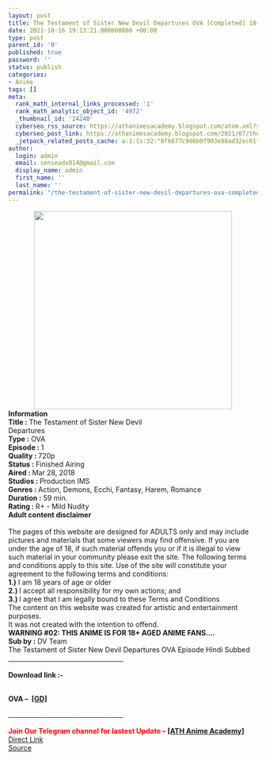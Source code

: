 ```yaml
---
layout: post
title: The Testament of Sister New Devil Departures OVA [Completed] 18+
date: 2021-10-16 19:13:21.000000000 +00:00
type: post
parent_id: '0'
published: true
password: ''
status: publish
categories:
- Anime
tags: []
meta:
  rank_math_internal_links_processed: '1'
  rank_math_analytic_object_id: '4972'
  _thumbnail_id: '24248'
  cyberseo_rss_source: https://athanimesacademy.blogspot.com/atom.xml?start-index=151&max-results=150
  cyberseo_post_link: https://athanimesacademy.blogspot.com/2021/07/the-testament-of-sister-new-devil.html
  _jetpack_related_posts_cache: a:1:{s:32:"8f6677c9d6b0f903e98ad32ec61f8deb";a:2:{s:7:"expires";i:1663219116;s:7:"payload";a:3:{i:0;a:1:{s:2:"id";i:24249;}i:1;a:1:{s:2:"id";i:24245;}i:2;a:1:{s:2:"id";i:28616;}}}}
author:
  login: admin
  email: senseads014@gmail.com
  display_name: admin
  first_name: ''
  last_name: ''
permalink: "/the-testament-of-sister-new-devil-departures-ova-completed-18/"
---
```

<div class="separator" style="clear: both; text-align: center;"> <a href="https://lh3.googleusercontent.com/-qMG3svcIgxQ/YQOMUoYNFiI/AAAAAAAADNo/vcJp15Ybd5c5tiH3znEhAmToqpDjlqVnACLcBGAsYHQ/s1600/1627622472589351-0.png" style="margin-left: 1em; margin-right: 1em;"> <img border="0" src="{{ site.baseurl }}/assets/2021/10/1627622472589351-0.png" width="400" /> </a></div>
<div></div>
<div><b>Information</b></div>
<div></div>
<div><b>Title : </b>The Testament of Sister New Devil</div>
<div>Departures</div>
<div><b>Type :</b> OVA</div>
<div><b>Episode : </b>1</div>
<div><b>Quality : </b>720p</div>
<div><b>Status : </b>Finished Airing</div>
<div><b>Aired : </b>Mar 28, 2018</div>
<div><b>Studios : </b>Production IMS</div>
<div><b>Genres : </b>Action, Demons, Ecchi, Fantasy, Harem, Romance</div>
<div><b>Duration :</b> 59 min.</div>
<div><b>Rating : </b>R+ - Mild Nudity</div>
<div></div>
<div><b>Adult content disclaimer</b></div>
<div><b><br /></b></div>
<div>The pages of this website are designed for ADULTS only and may include pictures and materials that some viewers may find offensive. If you are under the age of 18, if such material offends you or if it is illegal to view such material in your community please exit the site. The following terms and conditions apply to this site. Use of the site will constitute your agreement to the following terms and conditions:</div>
<div></div>
<div><b>1.)</b> I am 18 years of age or older</div>
<div><b>2.) </b>I accept all responsibility for my own actions; and</div>
<div><b>3.) </b>I agree that I am legally bound to these Terms and Conditions</div>
<div></div>
<div>The content on this website was created for artistic and entertainment purposes.</div>
<div>It was not created with the intention to offend.</div>
<div></div>
<div><b>WARNING #02: THIS ANIME IS FOR 18+ AGED ANIME FANS….</b></div>
<div></div>
<div><b>Sub by :</b> DV Team</div>
<div></div>
<div>The Testament of Sister New Devil Departures OVA Episode Hindi Subbed</div>
<div>
<div><b><u>&nbsp; &nbsp; &nbsp; &nbsp; &nbsp; &nbsp; &nbsp; &nbsp; &nbsp; &nbsp; &nbsp;</u></b><b><u>&nbsp; &nbsp; &nbsp; &nbsp; &nbsp; &nbsp; &nbsp; &nbsp; &nbsp; &nbsp; &nbsp;</u></b><b><u>&nbsp; &nbsp; &nbsp; &nbsp; &nbsp; &nbsp; &nbsp; &nbsp; &nbsp; &nbsp; &nbsp;</u></b><b><u>&nbsp; &nbsp; &nbsp; &nbsp;</u></b></div>
<div><b><br /></b></div>
<div><b>Download link :-</b></div>
<p><b><br /></b><b>OVA –&nbsp;&nbsp;<a href="https://l4s.cc/a/e/JPZ/aHR0cHM6Ly9kcml2ZS5nb29nbGUuY29tL2ZpbGUvZC8xMks4WjR0ZGJuTWFRQm4zMzI4ZW5vUVFlUHl5cTFNaGQvdmlldz91c3A9ZHJpdmVzZGs=">[GD]</a></b></div>
<div></div>
<div>
<div><b><u>&nbsp; &nbsp; &nbsp; &nbsp; &nbsp; &nbsp; &nbsp; &nbsp; &nbsp; &nbsp; &nbsp;</u></b><b><u>&nbsp; &nbsp; &nbsp; &nbsp; &nbsp; &nbsp; &nbsp; &nbsp; &nbsp; &nbsp; &nbsp;</u></b><b><u>&nbsp; &nbsp; &nbsp; &nbsp; &nbsp; &nbsp; &nbsp; &nbsp; &nbsp; &nbsp; &nbsp;</u></b><b><u>&nbsp; &nbsp; &nbsp; &nbsp;</u></b></div>
<div><b><u><br /></u></b></div>
<div><b><span style="color: red;">Join Our Telegram channel for lastest Update –&nbsp;</span><a href="http://telegram.me/athanimeacademy">[ATH Anime Academy]</a></b></div>
</div>
<link rel="stylesheet" href="https://cdnjs.cloudflare.com/ajax/libs/font-awesome/4.7.0/css/font-awesome.min.css" />
<div class="divbtn"> <a href="https://handymansurrender.com/fihup8buzv?key=94550f7ce39444073321dde3b8782f97" class="btn"><i class="fa fa-download"></i> Direct Link</a> <br /><a href="https://athanimesacademy.blogspot.com/2021/07/the-testament-of-sister-new-devil.html">Source</a> </div>
